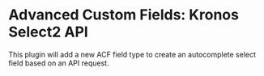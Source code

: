 # Advanced Custom Fields: Kronos Select2 API

This plugin will add a new ACF field type to create an autocomplete select field based on an API request.
